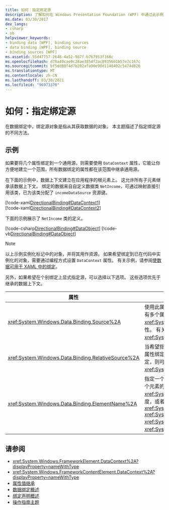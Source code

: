 ```yaml
---
title: 如何：指定绑定源
description: 了解如何在 Windows Presentation Foundation (WPF) 中通过此示例指定绑定源。
ms.date: 03/30/2017
dev_langs:
- csharp
- vb
helpviewer_keywords:
- binding data [WPF], binding sources
- data binding [WPF], binding source
- binding sources [WPF]
ms.assetid: 55d47757-2648-4a52-987f-b767953f168c
ms.openlocfilehash: d78a49cae9c28ae385df2ac89356b1b57e7c167c
ms.sourcegitcommit: bf5dd80f4d7b202afa90e90d1148402c5474d826
ms.translationtype: MT
ms.contentlocale: zh-CN
ms.lasthandoff: 03/30/2021
ms.locfileid: "96973370"
---
```

# <a name="how-to-specify-the-binding-source"></a>如何：指定绑定源
在数据绑定中，绑定源对象是指从其获取数据的对象。 本主题描述了指定绑定源的不同方法。  
  
## <a name="example"></a>示例  
 如果要将几个属性绑定到一个通用源，则需要使用 `DataContext` 属性，它能让你方便地建立一个范围，所有数据绑定的属性都在该范围中继承通用源。  
  
 在下面的示例中，数据上下文建立在应用程序的根元素上。 这允许所有子元素继承该数据上下文。 绑定的数据来自自定义数据类 `NetIncome`，可通过映射直接引用该类，已为该类分配了 `incomeDataSource` 资源键。  
  
 [!code-xaml[DirectionalBinding#DataContext1](~/samples/snippets/csharp/VS_Snippets_Wpf/DirectionalBinding/CSharp/Page1.xaml#datacontext1)]  
[!code-xaml[DirectionalBinding#DataContext2](~/samples/snippets/csharp/VS_Snippets_Wpf/DirectionalBinding/CSharp/Page1.xaml#datacontext2)]  
  
 下面的示例展示了 `NetIncome` 类的定义。  
  
 [!code-csharp[DirectionalBinding#DataObject](~/samples/snippets/csharp/VS_Snippets_Wpf/DirectionalBinding/CSharp/billsdata.cs#dataobject)]
 [!code-vb[DirectionalBinding#DataObject](~/samples/snippets/visualbasic/VS_Snippets_Wpf/DirectionalBinding/VisualBasic/NetIncome.vb#dataobject)]  
  
> [!NOTE]
> 以上示例实例化标记中的对象，并将其用作资源。 如果希望绑定到已在代码中实例化的对象，需要通过编程方式设置 `DataContext` 属性。 有关示例，请参阅[使数据可用于 XAML 中的绑定](how-to-make-data-available-for-binding-in-xaml.md)。  
  
 另外，如果希望在个别绑定上显式指定源，可以选择以下选项。 这些选项优先于继承的数据上下文。  
  
|属性|描述|  
|--------------|-----------------|  
|<xref:System.Windows.Data.Binding.Source%2A>|使用此属性将源设置为对象的实例。 如果不需要建立作用域的功能，其中有多个属性继承相同的数据上下文，则可以使用属性， <xref:System.Windows.Data.Binding.Source%2A> 而不是 `DataContext` 属性。 有关详细信息，请参阅 <xref:System.Windows.Data.Binding.Source%2A>。|  
|<xref:System.Windows.Data.Binding.RelativeSource%2A>|当希望指定相对于绑定目标位置的源时，这很有用。 当想要将元素的一个属性绑定到同一元素的另一个属性时，或者如果要在样式或模板中定义绑定，则可能需要使用此属性。 有关详细信息，请参阅 <xref:System.Windows.Data.Binding.RelativeSource%2A>。|  
|<xref:System.Windows.Data.Binding.ElementName%2A>|指定一个表示希望绑定到的元素的字符串。 当希望绑定到应用程序上另一个元素的属性时，这很有用。 例如，如果想要使用 <xref:System.Windows.Controls.Slider> 控制应用程序中另一个控件的高度，或者要将控件的绑定到控件的属性，则为 <xref:System.Windows.Controls.ContentControl.Content%2A> <xref:System.Windows.Controls.Primitives.Selector.SelectedValue%2A> <xref:System.Windows.Controls.ListBox> 。 有关详细信息，请参阅 <xref:System.Windows.Data.Binding.ElementName%2A>。|  
  
## <a name="see-also"></a>请参阅

- <xref:System.Windows.FrameworkElement.DataContext%2A?displayProperty=nameWithType>
- <xref:System.Windows.FrameworkContentElement.DataContext%2A?displayProperty=nameWithType>
- [属性值继承](../advanced/property-value-inheritance.md)
- [数据绑定概述](/dotnet/desktop-wpf/data/data-binding-overview)
- [绑定声明概述](binding-declarations-overview.md)
- [操作指南主题](data-binding-how-to-topics.md)
